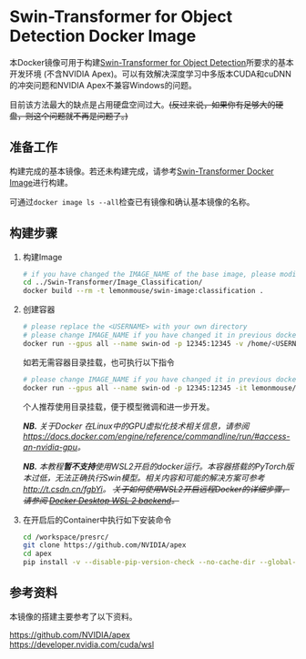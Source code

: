 # Swin-Transformer for Object Detection Docker Image

本Docker镜像可用于构建[Swin-Transformer for Object Detection](https://github.com/microsoft/Swin-Transformer/blob/main/get_started.md)所要求的基本开发环境 (不含NVIDIA Apex)。可以有效解决深度学习中多版本CUDA和cuDNN的冲突问题和NVIDIA Apex不兼容Windows的问题。

目前该方法最大的缺点是占用硬盘空间过大。~~(反过来说，如果你有足够大的硬盘，则这个问题就不再是问题了。)~~

## 准备工作
构建完成的基本镜像。若还未构建完成，请参考[Swin-Transformer Docker Image](../README.md)进行构建。

可通过`docker image ls --all`检查已有镜像和确认基本镜像的名称。

## 构建步骤
1. 构建Image
    ```bash
    # if you have changed the IMAGE_NAME of the base image, please modify FROM <IMAGE_NAME> in Dockerfile BEFORE execute following bash commands
    cd ../Swin-Transformer/Image_Classification/
    docker build --rm -t lemonmouse/swin-image:classification .
    ```

2. 创建容器
    ```bash
    # please replace the <USERNAME> with your own directory
    # please change IMAGE_NAME if you have changed it in previous docker build
    docker run --gpus all --name swin-od -p 12345:12345 -v /home/<USERNAME>/share/:/workspace/share/ -it lemonmouse/swin-image:classification
    ```
    如若无需容器目录挂载，也可执行以下指令
    ```bash
    # please change IMAGE_NAME if you have changed it in previous docker build
    docker run --gpus all --name swin-od -p 12345:12345 -it lemonmouse/swin-image:classification
    ```
    个人推荐使用目录挂载，便于模型微调和进一步开发。

    _**NB.** 关于Docker 在Linux中的GPU虚拟化技术相关信息，请参阅<https://docs.docker.com/engine/reference/commandline/run/#access-an-nvidia-gpu>。_
    
    _**NB.** 本教程**暂不支持**使用WSL2开启的docker运行。本容器搭载的PyTorch版本过低，无法正确执行Swin模型。相关内容和可能的解决方案可参考<http://t.csdn.cn/fgbYi>。 ~~关于如何使用WSL2开启远程Docker的详细步骤，请参阅 [Docker Desktop WSL 2 backend](https://docs.docker.com/desktop/windows/wsl/)。~~_

3. 在开启后的Container中执行如下安装命令
    ```bash
    cd /workspace/presrc/
    git clone https://github.com/NVIDIA/apex
    cd apex
    pip install -v --disable-pip-version-check --no-cache-dir --global-option="--cpp_ext" --global-option="--cuda_ext" ./
    ```

## 参考资料
本镜像的搭建主要参考了以下资料。

<https://github.com/NVIDIA/apex>  
<https://developer.nvidia.com/cuda/wsl>